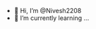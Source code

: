 - 👋 Hi, I’m @Nivesh2208
- 🌱 I’m currently learning ...


<!---
Nivesh2208/Nivesh2208 is a ✨ special ✨ repository because its `README.md` (this file) appears on your GitHub profile.
You can click the Preview link to take a look at your changes.
--->
